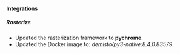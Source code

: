 
#### Integrations

##### Rasterize

- Updated the rasterization framework to **pychrome**.
- Updated the Docker image to: *demisto/py3-native:8.4.0.83579*.
